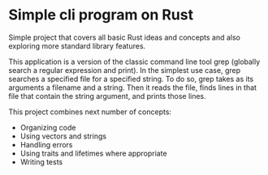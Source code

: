 # Simple cli program on Rust

Simple project that covers all basic Rust ideas and concepts and also exploring more standard library features.

This application is a version of the classic command line tool grep (globally search a regular expression and print). In the simplest use case, grep searches a specified file for a specified string. To do so, grep takes as its arguments a filename and a string. Then it reads the file, finds lines in that file that contain the string argument, and prints those lines.

This project combines next number of concepts:

- Organizing code
- Using vectors and strings
- Handling errors
- Using traits and lifetimes where appropriate
- Writing tests
